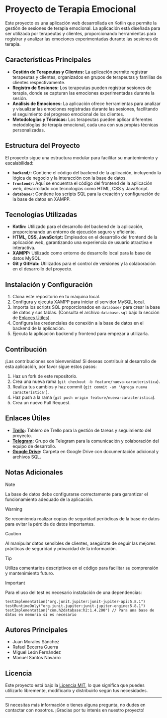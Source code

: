 # Proyecto de Terapia Emocional

Este proyecto es una aplicación web desarrollada en Kotlin que permite la gestión de sesiones de terapia emocional. La aplicación está diseñada para ser utilizada por terapeutas y clientes, proporcionando herramientas para registrar y analizar las emociones experimentadas durante las sesiones de terapia.

## Características Principales

- **Gestión de Terapeutas y Clientes:** La aplicación permite registrar terapeutas y clientes, organizados en grupos de terapeutas y familias de clientes respectivamente.
- **Registro de Sesiones:** Los terapeutas pueden registrar sesiones de terapia, donde se capturan las emociones experimentadas durante la sesión.
- **Análisis de Emociones:** La aplicación ofrece herramientas para analizar y visualizar las emociones registradas durante las sesiones, facilitando el seguimiento del progreso emocional de los clientes.
- **Metodologías y Técnicas:** Los terapeutas pueden aplicar diferentes metodologías de terapia emocional, cada una con sus propias técnicas personalizadas.

## Estructura del Proyecto

El proyecto sigue una estructura modular para facilitar su mantenimiento y escalabilidad:

- **`backend/`:** Contiene el código del backend de la aplicación, incluyendo la lógica de negocio y la interacción con la base de datos.
- **`frontend/`:** Aquí se encuentra el código del frontend de la aplicación web, desarrollado con tecnologías como HTML, CSS y JavaScript.
- **`database/`:** Contiene los scripts SQL para la creación y configuración de la base de datos en XAMPP.

## Tecnologías Utilizadas

- **Kotlin:** Utilizado para el desarrollo del backend de la aplicación, proporcionando un entorno de ejecución seguro y eficiente.
- **HTML, CSS, JavaScript:** Empleados en el desarrollo del frontend de la aplicación web, garantizando una experiencia de usuario atractiva e interactiva.
- **XAMPP:** Utilizado como entorno de desarrollo local para la base de datos MySQL.
- **Git y GitHub:** Utilizados para el control de versiones y la colaboración en el desarrollo del proyecto.

## Instalación y Configuración

1. Clona este repositorio en tu máquina local.
2. Configura y ejecuta XAMPP para iniciar el servidor MySQL local.
3. Importa los scripts SQL proporcionados en `database/` para crear la base de datos y sus tablas. (Consulta el archivo `database.sql` bajo la sección de [Enlaces Útiles](#enlaces-%C3%BAtiles)).
4. Configura las credenciales de conexión a la base de datos en el backend de la aplicación.
5. Ejecuta la aplicación backend y frontend para empezar a utilizarla.


## Contribución

¡Las contribuciones son bienvenidas! Si deseas contribuir al desarrollo de esta aplicación, por favor sigue estos pasos:

1. Haz un fork de este repositorio.
2. Crea una nueva rama (`git checkout -b feature/nueva-caracteristica`).
3. Realiza tus cambios y haz commit (`git commit -am 'Agrega nueva característica'`).
4. Haz push a la rama (`git push origin feature/nueva-caracteristica`).
5. Crea un nuevo Pull Request.

## Enlaces Útiles

- **[Trello](https://trello.com/invite/b/9xwPp46F/ATTI9007ebdc8fc9700c3a734afb638495afDD246AAD/proyecto-1daw):** Tablero de Trello para la gestión de tareas y seguimiento del proyecto.
- **[Telegram](https://t.me/+zNppDPkdu3M5OWY8):** Grupo de Telegram para la comunicación y colaboración del equipo de desarrollo.
-  **[Google Drive](https://drive.google.com/drive/folders/1aqLXmsTsA3HWaBY8KBeBgtDV6fcM6dnE?usp=sharing):** Carpeta en Google Drive con documentación adicional y archivos SQL.

## Notas Adicionales

> [!NOTE]
> La base de datos debe configurarse correctamente para garantizar el funcionamiento adecuado de la aplicación.

> [!WARNING]
> Se recomienda realizar copias de seguridad periódicas de la base de datos para evitar la pérdida de datos importantes.

> [!CAUTION]
> Al manipular datos sensibles de clientes, asegúrate de seguir las mejores prácticas de seguridad y privacidad de la información.

> [!TIP]
> Utiliza comentarios descriptivos en el código para facilitar su comprensión y mantenimiento futuro.

> [!IMPORTANT]
> Para el uso del test es necesario instalación de una dependencias:
> ```
> testImplementation("org.junit.jupiter:junit-jupiter-api:5.8.1")
> testRuntimeOnly("org.junit.jupiter:junit-jupiter-engine:5.8.1")
> testImplementation("com.h2database:h2:1.4.200") // Para una base de datos en memoria si es necesario
> ```

## Autores Principales

- Juan Morales Sánchez
- Rafael Becerra Guerra
- Miguel León Fernández
- Manuel Santos Navarro

## Licencia

Este proyecto está bajo la [Licencia MIT](LICENSE), lo que significa que puedes utilizarlo libremente, modificarlo y distribuirlo según tus necesidades.

---

Si necesitas más información o tienes alguna pregunta, no dudes en contactar con nosotros. ¡Gracias por tu interés en nuestro proyecto!

